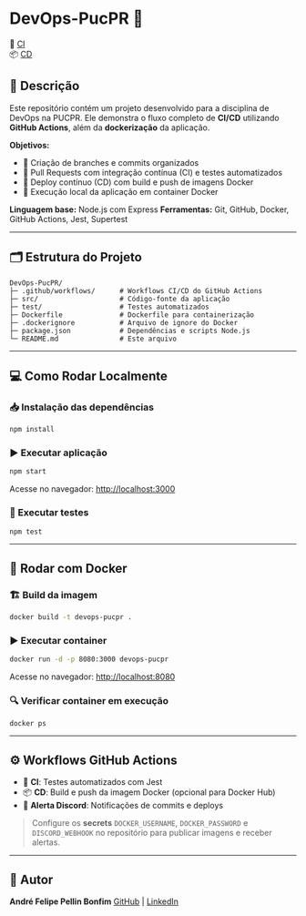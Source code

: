 # DevOps-PucPR 🚀

🔧 [CI](https://github.com/afpellin/DevOps-PucPR/actions/workflows/ci.yml)  
📦 [CD](https://github.com/afpellin/DevOps-PucPR/actions/workflows/cd.yml)

## 📄 Descrição

Este repositório contém um projeto desenvolvido para a disciplina de DevOps na PUCPR. Ele demonstra o fluxo completo de **CI/CD** utilizando **GitHub Actions**, além da **dockerização** da aplicação.

**Objetivos:**

* 🌿 Criação de branches e commits organizados
* 🔄 Pull Requests com integração contínua (CI) e testes automatizados
* 🚀 Deploy contínuo (CD) com build e push de imagens Docker
* 🐳 Execução local da aplicação em container Docker

**Linguagem base:** Node.js com Express
**Ferramentas:** Git, GitHub, Docker, GitHub Actions, Jest, Supertest

---

## 🗂 Estrutura do Projeto

```
DevOps-PucPR/
├─ .github/workflows/      # Workflows CI/CD do GitHub Actions
├─ src/                    # Código-fonte da aplicação
├─ test/                   # Testes automatizados
├─ Dockerfile              # Dockerfile para containerização
├─ .dockerignore           # Arquivo de ignore do Docker
├─ package.json            # Dependências e scripts Node.js
└─ README.md               # Este arquivo
```

---

## 💻 Como Rodar Localmente

### 📥 Instalação das dependências

```bash
npm install
```

### ▶️ Executar aplicação

```bash
npm start
```

Acesse no navegador: [http://localhost:3000](http://localhost:3000)

### 🧪 Executar testes

```bash
npm test
```

---

## 🐳 Rodar com Docker

### 🏗 Build da imagem

```bash
docker build -t devops-pucpr .
```

### ▶️ Executar container

```bash
docker run -d -p 8080:3000 devops-pucpr
```

Acesse no navegador: [http://localhost:8080](http://localhost:8080)

### 🔍 Verificar container em execução

```bash
docker ps
```

---

## ⚙️ Workflows GitHub Actions

* 🔧 **CI**: Testes automatizados com Jest
* 📦 **CD**: Build e push da imagem Docker (opcional para Docker Hub)
* 📣 **Alerta Discord**: Notificações de commits e deploys

> Configure os **secrets** `DOCKER_USERNAME`, `DOCKER_PASSWORD` e `DISCORD_WEBHOOK` no repositório para publicar imagens e receber alertas.

---

## 👤 Autor

**André Felipe Pellin Bonfim**
[GitHub](https://github.com/afpellin) | [LinkedIn](https://www.linkedin.com/in/afpellin/)

